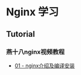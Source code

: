 # Nginx 学习



## Tutorial

### 燕十八nginx视频教程
- [01 - nginx介绍及编译安装](Tutorial/燕十八nginx视频教程/01%20-%20nginx介绍及编译安装.md)